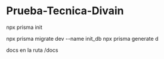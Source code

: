 # Prueba-Tecnica-Divain

npx prisma init

npx prisma migrate dev --name init_db
npx prisma generate
d

docs en la ruta /docs
